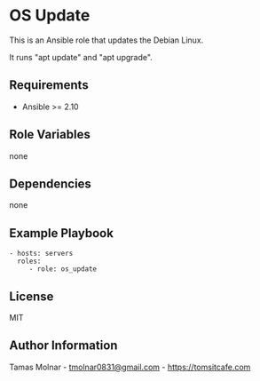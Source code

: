 OS Update
=========

This is an Ansible role that updates the Debian Linux.

It runs "apt update" and "apt upgrade".

Requirements
------------

- Ansible >= 2.10

Role Variables
--------------

none

Dependencies
------------

none

Example Playbook
----------------

    - hosts: servers
      roles:
         - role: os_update

License
-------

MIT

Author Information
------------------

Tamas Molnar - <tmolnar0831@gmail.com> - https://tomsitcafe.com
